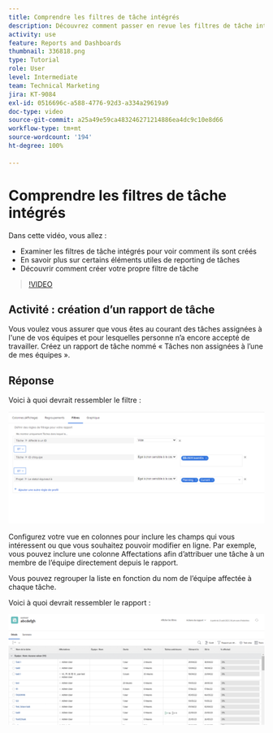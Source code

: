 ```yaml
---
title: Comprendre les filtres de tâche intégrés
description: Découvrez comment passer en revue les filtres de tâche intégrés pour voir comment ils sont créés et créer votre propre filtre de tâche dans Workfront.
activity: use
feature: Reports and Dashboards
thumbnail: 336818.png
type: Tutorial
role: User
level: Intermediate
team: Technical Marketing
jira: KT-9084
exl-id: 0516696c-a588-4776-92d3-a334a29619a9
doc-type: video
source-git-commit: a25a49e59ca483246271214886ea4dc9c10e8d66
workflow-type: tm+mt
source-wordcount: '194'
ht-degree: 100%

---
```


# Comprendre les filtres de tâche intégrés

Dans cette vidéo, vous allez :

* Examiner les filtres de tâche intégrés pour voir comment ils sont créés
* En savoir plus sur certains éléments utiles de reporting de tâches
* Découvrir comment créer votre propre filtre de tâche

>[!VIDEO](https://video.tv.adobe.com/v/336818/?quality=12&learn=on)

## Activité : création d’un rapport de tâche

Vous voulez vous assurer que vous êtes au courant des tâches assignées à l&#39;une de vos équipes et pour lesquelles personne n’a encore accepté de travailler. Créez un rapport de tâche nommé « Tâches non assignées à l’une de mes équipes ».

## Réponse

Voici à quoi devrait ressembler le filtre :

![Image de l’écran de création d’un filtre de tâche](assets/opening-built-in-task-filters-1.png)

Configurez votre vue en colonnes pour inclure les champs qui vous intéressent ou que vous souhaitez pouvoir modifier en ligne. Par exemple, vous pouvez inclure une colonne Affectations afin d’attribuer une tâche à un membre de l’équipe directement depuis le rapport.

Vous pouvez regrouper la liste en fonction du nom de l’équipe affectée à chaque tâche.

Voici à quoi devrait ressembler le rapport :

![Image d’un rapport de tâche](assets/opening-built-in-task-filters-2.png)
